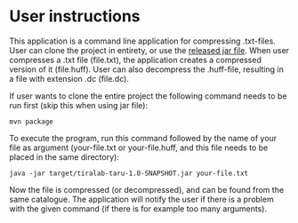 # User instructions

This application is a command line application for compressing .txt-files. User can clone the project in entirety, or use the [released jar file](https://github.com/tsalohei/tiralab-taru/releases/tag/release2). When user compresses a .txt file (file.txt), the application creates a compressed version of it (file.huff). User can also decompress the .huff-file, resulting in a file with extension .dc (file.dc).

If user wants to clone the entire project the following command needs to be run first (skip this when using jar file): 

	mvn package

To execute the program, run this command followed by the name of your file as argument (your-file.txt or your-file.huff, and this file needs to be placed in the same directory):

	java -jar target/tiralab-taru-1.0-SNAPSHOT.jar your-file.txt 

Now the file is compressed (or decompressed), and can be found from the same catalogue. The application will notify the user if there is a problem with the given command (if there is for example too many arguments).

